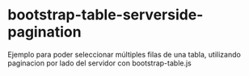 # bootstrap-table-serverside-pagination
Ejemplo para poder seleccionar múltiples filas de una tabla, utilizando paginacion por lado del servidor con bootstrap-table.js
